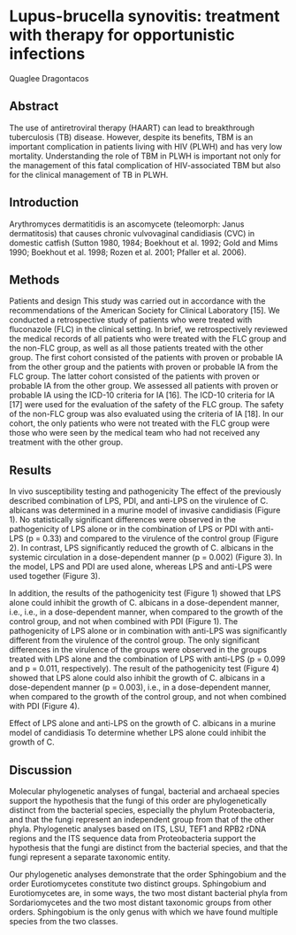 # Lupus-brucella synovitis: treatment with therapy for opportunistic infections
Quaglee Dragontacos


## Abstract
The use of antiretroviral therapy (HAART) can lead to breakthrough tuberculosis (TB) disease. However, despite its benefits, TBM is an important complication in patients living with HIV (PLWH) and has very low mortality. Understanding the role of TBM in PLWH is important not only for the management of this fatal complication of HIV-associated TBM but also for the clinical management of TB in PLWH.


## Introduction
Arythromyces dermatitidis is an ascomycete (teleomorph: Janus dermatitosis) that causes chronic vulvovaginal candidiasis (CVC) in domestic catfish (Sutton 1980, 1984; Boekhout et al. 1992; Gold and Mims 1990; Boekhout et al. 1998; Rozen et al. 2001; Pfaller et al. 2006).


## Methods
Patients and design
This study was carried out in accordance with the recommendations of the American Society for Clinical Laboratory [15]. We conducted a retrospective study of patients who were treated with fluconazole (FLC) in the clinical setting. In brief, we retrospectively reviewed the medical records of all patients who were treated with the FLC group and the non-FLC group, as well as all those patients treated with the other group. The first cohort consisted of the patients with proven or probable IA from the other group and the patients with proven or probable IA from the FLC group. The latter cohort consisted of the patients with proven or probable IA from the other group. We assessed all patients with proven or probable IA using the ICD-10 criteria for IA [16]. The ICD-10 criteria for IA [17] were used for the evaluation of the safety of the FLC group. The safety of the non-FLC group was also evaluated using the criteria of IA [18]. In our cohort, the only patients who were not treated with the FLC group were those who were seen by the medical team who had not received any treatment with the other group.


## Results
In vivo susceptibility testing and pathogenicity
The effect of the previously described combination of LPS, PDI, and anti-LPS on the virulence of C. albicans was determined in a murine model of invasive candidiasis (Figure 1). No statistically significant differences were observed in the pathogenicity of LPS alone or in the combination of LPS or PDI with anti-LPS (p = 0.33) and compared to the virulence of the control group (Figure 2). In contrast, LPS significantly reduced the growth of C. albicans in the systemic circulation in a dose-dependent manner (p = 0.002) (Figure 3). In the model, LPS and PDI are used alone, whereas LPS and anti-LPS were used together (Figure 3).

In addition, the results of the pathogenicity test (Figure 1) showed that LPS alone could inhibit the growth of C. albicans in a dose-dependent manner, i.e., i.e., in a dose-dependent manner, when compared to the growth of the control group, and not when combined with PDI (Figure 1). The pathogenicity of LPS alone or in combination with anti-LPS was significantly different from the virulence of the control group. The only significant differences in the virulence of the groups were observed in the groups treated with LPS alone and the combination of LPS with anti-LPS (p = 0.099 and p = 0.011, respectively). The result of the pathogenicity test (Figure 4) showed that LPS alone could also inhibit the growth of C. albicans in a dose-dependent manner (p = 0.003), i.e., in a dose-dependent manner, when compared to the growth of the control group, and not when combined with PDI (Figure 4).

Effect of LPS alone and anti-LPS on the growth of C. albicans in a murine model of candidiasis
To determine whether LPS alone could inhibit the growth of C.


## Discussion
Molecular phylogenetic analyses of fungal, bacterial and archaeal species support the hypothesis that the fungi of this order are phylogenetically distinct from the bacterial species, especially the phylum Proteobacteria, and that the fungi represent an independent group from that of the other phyla. Phylogenetic analyses based on ITS, LSU, TEF1 and RPB2 rDNA regions and the ITS sequence data from Proteobacteria support the hypothesis that the fungi are distinct from the bacterial species, and that the fungi represent a separate taxonomic entity.

Our phylogenetic analyses demonstrate that the order Sphingobium and the order Eurotiomycetes constitute two distinct groups. Sphingobium and Eurotiomycetes are, in some ways, the two most distant bacterial phyla from Sordariomycetes and the two most distant taxonomic groups from other orders. Sphingobium is the only genus with which we have found multiple species from the two classes.
